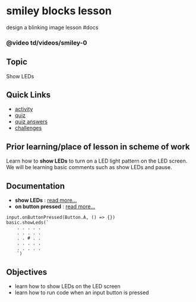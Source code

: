 # smiley blocks lesson 

design a blinking image lesson #docs

### @video td/videos/smiley-0

## Topic 

Show LEDs

## Quick Links

* [activity](/microbit/lessons/smiley/activity)
* [quiz](/microbit/lessons/smiley/quiz)
* [quiz answers](/microbit/lessons/smiley/quiz-answers)
* [challenges](/microbit/lessons/smiley/challenges)

## Prior learning/place of lesson in scheme of work 

Learn how to **show LEDs** to turn on a LED light pattern on the LED screen. We will be learning basic comments such as show LEDs and pause.

## Documentation

* **show LEDs** : [read more...](/microbit/reference/basic/show-leds)
* **on button pressed** : [read more...](/microbit/reference/input/on-button-pressed)

```cards
input.onButtonPressed(Button.A, () => {})
basic.showLeds(`
    . . . . .
    . . . . .
    . . # . .
    . . . . .
    . . . . .
    `)
```

## Objectives

* learn how to show LEDs on the LED screen
* learn how to run code when an input button is pressed

